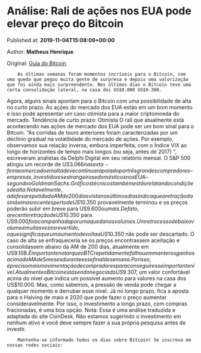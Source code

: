 
# Análise: Rali de ações nos EUA pode elevar preço do Bitcoin

Published at: **2019-11-04T15:08:09+00:00**

Author: **Matheus Henrique**

Original: [Guia do Bitcoin](https://guiadobitcoin.com.br/analise-preco-bitcoin-alta/)


        As últimas semanas foram momentos incríveis para o Bitcoin, com uma queda que pegou muita gente de surpresa e depois uma valorização que foi ainda mais surpreendente. Nos últimos dias o Bitcoin teve uma certa consolidação lateral, na casa dos US$9.000 US$9.300.
      
Agora, alguns sinais apontam para o Bitcoin com uma possibilidade de alta no curto prazo. As ações do mercado dos EUA estão em um bom momento e isso pode apresentar um caso otimista para a maior criptomoeda do mercado.
Tendência de curto prazo: Otimista
O rali que atualmente está acontecendo nas ações de mercado dos EUA pode ser um bom sinal para o Bitcoin. “As corridas de touro anteriores foram caracterizadas por um declínio gradual na volatilidade do mercado de ações. Por exemplo, observamos sua relação inversa, embora imperfeita, com o Índice VIX ao longo de horizontes de tempo mais longos (ou seja, antes de 2017) ”, escreveram analistas da Delphi Digital em seu relatório mensal.
O S&P 500 atingiu um recorde de US$3.066 na sexta-feira e o mercado em alta deve continuar apoiado por três grandes compradores – empresas, investidores estrangeiros e domésticos nos EUA – segundo o Goldman Sachs.
Gráficos técnicos também estão relatando condições de alta. Notavelmente, a defesa repetida da AM de 200 dias vista nos últimos dias indica que a retração das máximas recentes perto de US$10.350 provavelmente terminou e os preços poderão subir em breve para US$9.600 ou mais.
De fato, a recente retração de US$10.350 para US$9.000 foi acompanhada por uma queda nos volumes. Um retrocesso de baixo volume é muitas vezes revertido, o que significa que um aumento de volta a US$10.350 não pode ser descartado.
O caso de alta se enfraqueceria se os preços encontrassem aceitação e consolidassem abaixo da AM de 200 dias, atualmente em US$9.108.
É importante notar que o BTC repetidamente falhou em manter os ganhos acima do MA de 5 meses durante esse final de semana. Por isso, é preciso mais movimentação de compradores para conseguir esse importante nível.
Atualmente o Bitcoin está sendo negociado US$9.307, um valor confortável acima do nível que indica um possível aumento para valores na casa dos US$10.000. Mas, como sabemos, a pressão de venda pode chegar a qualquer momento e derrubar esse nível.
Já no longo prazo, fica a aposta para o Halving de maio e 2020 que pode fazer o preço aumentar consideravelmente. Por isso, o investimento a longo prazo, com compras fracionadas, é uma boa opção.
Nota: Essa é uma análise traduzida e adaptada do site CoinDesk. Não estamos sugerindo o investimento em nenhum ativo e você deve sempre fazer a sua própria pesquisa antes de investir.

        Mantenha-se informado todos os dias sobre Bitcoin! Se inscreva em nossas redes sociais:
      
